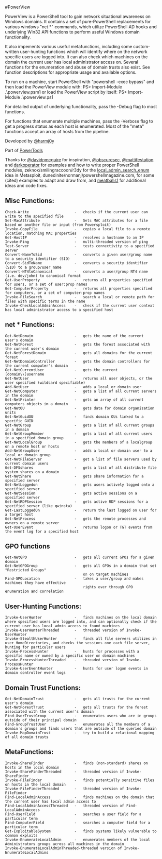 #PowerView

PowerView is a PowerShell tool to gain network situational awareness on 
Windows domains. It contains a set of pure-PowerShell replacements for various 
windows "net *" commands, which utilize PowerShell AD hooks and underlying 
Win32 API functions to perform useful Windows domain functionality.

It also impements various useful metafunctions, including some custom-written 
user-hunting functions which will identify where on the network specific users 
are logged into. It can also check which machines on the domain the current 
user has local administrator access on. Several functions for the enumeration
and abuse of domain trusts also exist. See function descriptions for appropriate 
usage and available options.

To run on a machine, start PowerShell with "powershell -exec bypass" and then load
the PowerView module with: PS> Import-Module .\powerview.psm1
    or load the PowerView script by itself: PS> Import-Module .\powerview.ps1

For detailed output of underlying functionality, pass the -Debug flag to most functions.

For functions that enumerate multiple machines, pass the -Verbose flag to get a
progress status as each host is enumerated. Most of the "meta" functions accept 
an array of hosts from the pipeline.

Developed by [@harmj0y](https://twitter.com/harmj0y)

Part of [PowerTools](https://github.com/PowerShellEmpire/PowerTools/)

Thanks to:
    [@davidpmcguire](https://twitter.com/davidpmcguire) for inspiration, 
    [@obscuresec](https://twitter.com/obscuresec), [@mattifestation](https://twitter.com/mattifestation) and [darkoperator](https://twitter.com/Carlos_Perez) for examples and how to write proper PowerShell modules,
    zeknox/smilingraccoon/r3dy for the [local_admin_search_enum](https://github.com/rapid7/metasploit-framework/blob/master/modules/post/windows/gather/local_admin_search_enum.rb) idea in Metasploit,
    dunedinite/normanj/powershellmagazine.com, for some (cited) examples to adapt and draw from, and [meatballs1](https://twitter.com/meatballs__) for additional ideas and code fixes.


## Misc Functions:
    Check-Write                     -   checks if the current user can write to the specified file
    Set-MacAttribute                -   Sets MAC attributes for a file based on another file or input (from Powersploit)
    Invoke-CopyFile                 -   copies a local file to a remote location, matching MAC properties
    Get-HostIP                      -   resolves a hostname to an IP
    Invoke-Ping                     -   multi-threaded version of ping
    Test-Server                     -   tests connectivity to a specified server
    Convert-NameToSid               -   converts a given user/group name to a security identifier (SID)
    Convert-SidToName               -   converts a security identifier (SID) to a group/user name
    Convert-NT4toCanonical          -   converts a user/group NT4 name (i.e. dev/john) to canonical format
    Get-UserProperty                -   returns all properties specified for users, or a set of user:prop names
    Get-ComputerProperty            -   returns all properties specified for computers, or a set of computer:prop names
    Invoke-FileSearch               -   search a local or remote path for files with specific terms in the name
    Invoke-CheckLocalAdminAccess    -   check if the current user context has local administrator access to a specified host
    

## net * Functions:
    Get-NetDomain                   -   gets the name of the current user's domain
    Get-NetForest                   -   gets the forest associated with the current user's domain
    Get-NetForestDomain             -   gets all domains for the current forest
    Get-NetDomainController         -   gets the domain controllers for the current computer's domain
    Get-NetCurrentUser              -   gets the current [domain\\]username
    Get-NetUser                     -   returns all user objects, or the user specified (wildcard specifiable)
    Add-NetUser                     -   adds a local or domain user
    Get-NetComputer                 -   gets a list of all current servers in the domain
    Get-NetPrinter                  -   gets an array of all current computers objects in a domain
    Get-NetOU                       -   gets data for domain organization units
    Get-NetGuidOU                   -   finds domain OUs linked to a specific GUID
    Get-NetGroup                    -   gets a list of all current groups in a domain
    Get-NetGroupMember              -   gets a list of all current users in a specified domain group
    Get-NetLocalGroup               -   gets the members of a localgroup on a remote host or hosts
    Add-NetGroupUser                -   adds a local or domain user to a local or domain group
    Get-NetFileServer               -   get a list of file servers used by current domain users
    Get-DFSshares                   -   gets a list of all distribute file system shares on a domain
    Get-NetShare                    -   gets share information for a specified server
    Get-NetLoggedon                 -   gets users actively logged onto a specified server
    Get-NetSession                  -   gets active sessions on a specified server
    Get-NetRDPSession               -   gets active RDP sessions for a specified server (like qwinsta)
    Get-LastLoggedOn                -   return the last logged on user for a target host
    Get-NetProcess                  -   gets the remote processes and owners on a remote server
    Get-UserEvent                   -   returns logon or TGT events from the event log for a specified host
    
## GPO functions
    Get-NetGPO                      -   gets all current GPOs for a given domain
    Get-NetGPOGroup                 -   gets all GPOs in a domain that set "Restricted Groups" 
                                        on on target machines
    Find-GPOLocation                -   takes a user/group and makes machines they have effective
                                        rights over through GPO enumeration and correlation

## User-Hunting Functions:
    Invoke-UserHunter               -   finds machines on the local domain where specified users are logged into, and can optionally check if the current user has local admin access to found machines
    Invoke-UserHunterThreaded       -   threaded version of Invoke-UserHunter
    Invoke-StealthUserHunter        -   finds all file servers utilizes in user HomeDirectories, and checks the sessions one each file server, hunting for particular users
    Invoke-ProcessHunter            -   hunts for processes with a specific name or owned by a specific user on domain machines
    Invoke-ProcessHunterThreaded    -   threaded version of Invoke-ProcessHunter
    Invoke-UserEventHunter          -   hunts for user logon events in domain controller event logs


## Domain Trust Functions:
    Get-NetDomainTrust              -   gets all trusts for the current user's domain
    Get-NetForestTrust              -   gets all trusts for the forest associated with the current user's domain
    Find-UserTrustGroup             -   enumerates users who are in groups outside of their principal domain
    Find-GroupTrustUser             -   enumerates all the members of a domain's groups and finds users that are outside of the queried domain
    Invoke-MapDomainTrust           -   try to build a relational mapping of all domain trusts


## MetaFunctions:
    Invoke-ShareFinder              -   finds (non-standard) shares on hosts in the local domain
    Invoke-ShareFinderThreaded      -   threaded version if Invoke-ShareFinder
    Invoke-FileFinder               -   finds potentially sensitive files on hosts in the local domain
    Invoke-FileFinderThreaded       -   threaded version of Invoke-FileFinder
    Find-LocalAdminAccess           -   finds machines on the domain that the current user has local admin access to
    Find-LocalAdminAccessThreaded   -   threaded version of Find-LocalAdminAccess
    Find-UserField                  -   searches a user field for a particular term
    Find-ComputerField              -   searches a computer field for a particular term
    Get-ExploitableSystem           -   finds systems likely vulnerable to common exploits
    Invoke-EnumerateLocalAdmin      -   enumerates members of the local Administrators groups across all machines in the domain
    Invoke-EnumerateLocalAdminThreaded-threaded version of Invoke-EnumerateLocalAdmins
